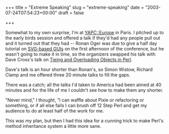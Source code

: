 +++
title = "Extreme Speaking"
slug = "extreme-speaking"
date = "2003-07-24T07:54:23+00:00"
draft = false

+++

Somewhat to my own surprise, I'm at [YAPC::Europe](http://yapc.mongueurs.fr) in Paris. I pitched up to the early birds session and offered a talk if they'd had any people pull out and it turned out that they had -- Ronan Oger was due to give a half day tutorial on <a href="http://yapc.mongueurs.net/yapc/talk/?tid=46">SVG-based GUIs</a> on the first afternoon of the conference, but he wasn't going to make it in time, so the organizers swapped his talk with Dave Cross's talk on <a href="http://yapc.mongueurs.net/yapc/talk/?tid=26">Tieing and Overloading Objects in Perl</a>.

Dave's talk is an hour shorter than Ronan's, so Simon Wistow, Richard Clamp and me offered three 20 minute talks to fill the gaps.

There was a catch; all the talks I'd taken to America had been aimed at 40 minutes and for the life of me I couldn't see how to make them any shorter.

"Never mind," I thought, "I can waffle about Pixie or refactoring or something, or if all else fails I can brush off 12 Step Perl and get my audience to do at least half of the work for me.

This was my plan, but then I had this idea for a cunning trick to make Perl's method inheritance system a little more sane.
